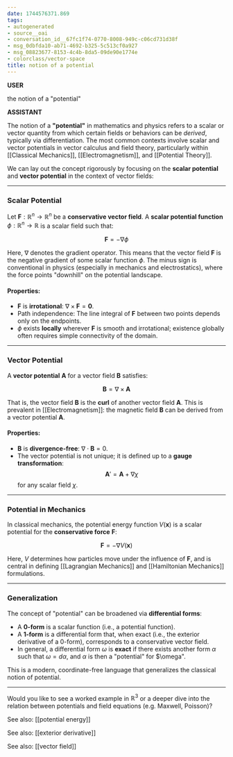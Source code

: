 ```yaml
---
date: 1744576371.869
tags:
- autogenerated
- source__oai
- conversation_id__67fc1f74-0770-8008-949c-c06cd731d38f
- msg_0dbfda10-ab71-4692-b325-5c513cf0a927
- msg_08823677-8153-4c4b-8da5-09de90e1774e
- colorclass/vector-space
title: notion of a potential
---
```


**USER**

the notion of a "potential"


**ASSISTANT**

The notion of a **"potential"** in mathematics and physics refers to a scalar or vector quantity from which certain fields or behaviors can be *derived*, typically via differentiation. The most common contexts involve scalar and vector potentials in vector calculus and field theory, particularly within [[Classical Mechanics]], [[Electromagnetism]], and [[Potential Theory]].

We can lay out the concept rigorously by focusing on the **scalar potential** and **vector potential** in the context of vector fields:

---

### Scalar Potential

Let $\mathbf{F} : \mathbb{R}^n \to \mathbb{R}^n$ be a **conservative vector field**. A **scalar potential function** $\phi : \mathbb{R}^n \to \mathbb{R}$ is a scalar field such that:

$$
\mathbf{F} = -\nabla \phi
$$

Here, $\nabla$ denotes the gradient operator. This means that the vector field $\mathbf{F}$ is the negative gradient of some scalar function $\phi$. The minus sign is conventional in physics (especially in mechanics and electrostatics), where the force points "downhill" on the potential landscape.

#### Properties:

- $\mathbf{F}$ is **irrotational**: $\nabla \times \mathbf{F} = \mathbf{0}$.
- Path independence: The line integral of $\mathbf{F}$ between two points depends only on the endpoints.
- $\phi$ exists **locally** wherever $\mathbf{F}$ is smooth and irrotational; existence globally often requires simple connectivity of the domain.

---

### Vector Potential

A **vector potential** $\mathbf{A}$ for a vector field $\mathbf{B}$ satisfies:

$$
\mathbf{B} = \nabla \times \mathbf{A}
$$

That is, the vector field $\mathbf{B}$ is the **curl** of another vector field $\mathbf{A}$. This is prevalent in [[Electromagnetism]]: the magnetic field $\mathbf{B}$ can be derived from a vector potential $\mathbf{A}$.

#### Properties:

- $\mathbf{B}$ is **divergence-free**: $\nabla \cdot \mathbf{B} = 0$.
- The vector potential is not unique; it is defined up to a **gauge transformation**:
  $$
  \mathbf{A}' = \mathbf{A} + \nabla \chi
  $$
  for any scalar field $\chi$.

---

### Potential in Mechanics

In classical mechanics, the potential energy function $V(\mathbf{x})$ is a scalar potential for the **conservative force** $\mathbf{F}$:

$$
\mathbf{F} = -\nabla V(\mathbf{x})
$$

Here, $V$ determines how particles move under the influence of $\mathbf{F}$, and is central in defining [[Lagrangian Mechanics]] and [[Hamiltonian Mechanics]] formulations.

---

### Generalization

The concept of "potential" can be broadened via **differential forms**:

- A **0-form** is a scalar function (i.e., a potential function).
- A **1-form** is a differential form that, when exact (i.e., the exterior derivative of a 0-form), corresponds to a conservative vector field.
- In general, a differential form $\omega$ is **exact** if there exists another form $\alpha$ such that $\omega = d\alpha$, and $\alpha$ is then a "potential" for $\omega".

This is a modern, coordinate-free language that generalizes the classical notion of potential.

---

Would you like to see a worked example in $\mathbb{R}^3$ or a deeper dive into the relation between potentials and field equations (e.g. Maxwell, Poisson)?

See also: [[potential energy]]


See also: [[exterior derivative]]


See also: [[vector field]]